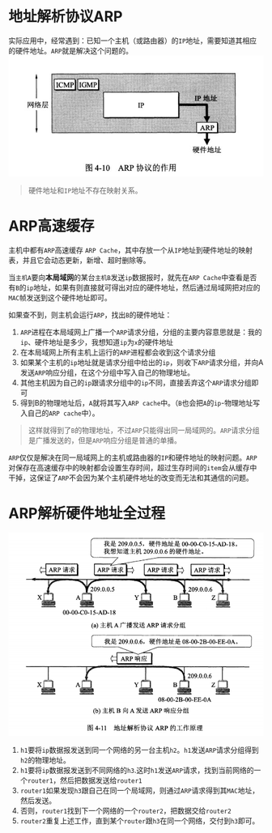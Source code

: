 # 地址解析协议ARP
实际应用中，经常遇到：已知一个主机（或路由器）的`IP`地址，需要知道其相应的硬件地址。`ARP`就是解决这个问题的。
![](https://raw.githubusercontent.com/CyC2018/CS-Notes/master/notes/pics/b9d79a5a-e7af-499b-b989-f10483e71b8b.jpg)
> 硬件地址和`IP`地址不存在映射关系。

# ARP高速缓存
主机中都有`ARP`高速缓存 `ARP Cache`，其中存放一个从`IP`地址到硬件地址的映射表，并且它会动态更新，新增、超时删除等。

当`主机A`要向**本局域网**的某台`主机B`发送`ip`数据报时，就先在`ARP Cache`中查看是否有`B`的`ip`地址，如果有则直接就可得出对应的硬件地址，然后通过局域网把对应的`MAC`帧发送到这个硬件地址即可。

如果查不到，则主机会运行`ARP`，找出`B`的硬件地址：
1.  `ARP`进程在本局域网上广播一个`ARP`请求分组，分组的主要内容意思就是：我的`ip`、硬件地址是多少，我想知道`ip`为`x`的硬件地址
2.  在本局域网上所有主机上运行的`ARP`进程都会收到这个请求分组
3.  如果某个主机的`ip`地址就是请求分组中给出的`ip`，则收下`ARP`请求分组，并向A发送`ARP`响应分组，在这个分组中写入自己的物理地址。
4.  其他主机因为自己的`ip`跟请求分组中的`ip`不同，直接丢弃这个`ARP`请求分组即可
5. 得到B的物理地址后，`A`就将其写入`ARP cache`中。（`B`也会把`A`的`ip`-物理地址写入自己的`ARP cache`中）。
> 这样就得到了`B`的物理地址，不过`ARP`只能得出同一局域网的。`ARP`请求分组是广播发送的，但是`ARP`响应分组是普通的单播。

`ARP`仅仅是解决在同一局域网上的主机或路由器的`IP`和硬件地址的映射问题。`ARP`对保存在高速缓存中的映射都会设置生存时间，超过生存时间的`item`会从缓存中干掉，这保证了`ARP`不会因为某个主机硬件地址的改变而无法和其通信的问题。

# ARP解析硬件地址全过程
![](https://raw.githubusercontent.com/CyC2018/CS-Notes/master/notes/pics/8006a450-6c2f-498c-a928-c927f758b1d0.png)
1.  `h1`要将`ip`数据报发送到同一个网络的另一台主机`h2`。`h1`发送`ARP`请求分组得到`h2`的物理地址。
2.  `h1`要将`ip`数据报发送到不同网络的`h3`.这时`h1`发送`ARP`请求，找到当前网络的一个`router1`，然后把数据发送给`router1`
3.  `router1`如果发现`h3`跟自己在同一个局域网，则通过`ARP`请求得到其`MAC`地址，然后发送。
4.  否则，`router1`找到下一个网络的一个`router2`，把数据交给`router2`
5.  `router2`重复上述工作，直到某个`router`跟`h3`在同一个网络，交付到`h3`即可。
